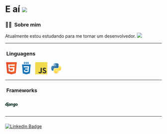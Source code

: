 <h1 align="left">E aí  <img src="https://media.giphy.com/media/hvRJCLFzcasrR4ia7z/giphy.gif" width="40"></h1>

### :man_technologist: &nbsp;Sobre mim

Atualmente estou estudando para me tornar um desenvolvedor. <img src="https://media.giphy.com/media/WUlplcMpOCEmTGBtBW/giphy.gif" width="30">

---

### &nbsp;Linguagens

<p>
<img src="https://github.com/devicons/devicon/blob/master/icons/html5/html5-original.svg" title="HTML5" alt="HTML" width="40" height="40"/>&nbsp;
<img src="https://github.com/devicons/devicon/blob/master/icons/css3/css3-plain-wordmark.svg"  title="CSS3" alt="CSS" width="40" height="40"/>&nbsp;
<img src="https://github.com/devicons/devicon/blob/master/icons/javascript/javascript-original.svg" title="Javascript" alt="Javascript" width="40" height="40"/>&nbsp;
<img src="https://github.com/devicons/devicon/blob/master/icons/python/python-original.svg" title="python" alt="C" width="40" height="40"/>&nbsp;
</p>

---

### &nbsp;Frameworks

<p>
<img src="https://github.com/devicons/devicon/blob/master/icons/django/django-plain-wordmark.svg" title="Django" alt="HTML" width="40" height="40"/>&nbsp;
</p>

---


###
[![Linkedin Badge](https://img.shields.io/badge/-LinkedIn-blue?style=flat&logo=Linkedin&logoColor=white)](https://www.linkedin.com/in/alessandrossousa)


